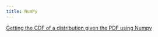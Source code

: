 ```yaml
---
title: NumPy
---
```


[Getting the CDF of a distribution given the PDF using Numpy](cdf-distribution-from-pdf)

